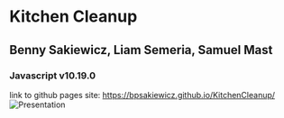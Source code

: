 # Kitchen Cleanup
## Benny Sakiewicz, Liam Semeria, Samuel Mast
### Javascript v10.19.0
link to github pages site: https://bpsakiewicz.github.io/KitchenCleanup/  
![Presentation](https://www.youtube.com/watch?v=uxQibutx0-0)
